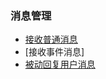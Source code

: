 ### 消息管理
+ [接收普通消息]()
+ [接收事件消息]
+ [被动回复用户消息](https://github.com/allenliao123/aiwechat/new/master/doc/message/reply.md)
